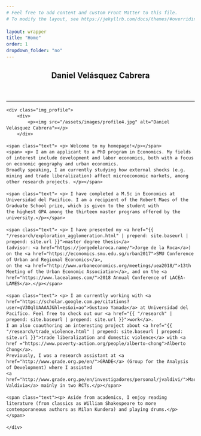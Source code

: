 ```yaml
---
# Feel free to add content and custom Front Matter to this file.
# To modify the layout, see https://jekyllrb.com/docs/themes/#overriding-theme-defaults

layout: wrapper
title: "Home"
order: 1
dropdown_folder: "no"
---
```

<article>
<header class="page-header">
	<h1>Daniel Velásquez Cabrera</h1>	
</header>

<hr>

<div>

	<div class="img_profile">	
		<div> 
			<p><img src="/assets/images/profile4.jpg" alt="Daniel Velásquez Cabrera"></p>
		</div> 
	
	<span class="text"> <p> Welcome to my homepage!</p></span>
	<span> <p> I am an applicant to a PhD program in Economics. My fields of interest include development and labor economics, both with a focus on economic geography and urban economics.
	Broadly speaking, I am currently studying how external shocks (e.g. mining and trade liberalization) affect microeconomic markets, among other research projects. </p></span>
	
	<span class="text"> <p> I have completed a M.Sc in Economics at Universidad del Pacifico. I am a recipient of the Robert Maes of the Graduate School prize, which is given to the student with 
	the highest GPA among the thirteen master programs offered by the university.</p></span>
	
	<span class="text"> <p> I have presented my <a href="{{ "/research/exploration_agglomeration.html" | prepend: site.baseurl | prepend: site.url }}">master degree thesis</a> 
	(advisor: <a href="https://jorgedelaroca.name/">Jorge de la Roca</a>) on the <a href="https://economics.smu.edu.sg/urban2017">SMU Conference of Urban and Regional Economics</a>, 
	on the <a href="http://www.urbaneconomics.org/meetings/uea2018/">13th Meeting of the Urban Economic Association</a>, and on the <a href="https://www.lacealames.com/">2018 Annual Conference of LACEA-LAMES</a>.</p></span>

	<span class="text"> <p> I am currently working with <a href="https://scholar.google.com.pe/citations?user=qV3OqlUAAAAJ&hl=es&oi=ao">Gustavo Yamada</a> at Universidad del Pacifico. Feel free to check out our <a href="{{ "/research" | prepend: site.baseurl | prepend: site.url }}">work</a>. 
	I am also coauthoring an interesting project about <a href="{{ "/research/trade_violence.html" | prepend: site.baseurl | prepend: site.url }}">trade liberalization and domestic violence</a> with <a href ="https://www.poverty-action.org/people/alberto-chong">Alberto Chong</a>.
	Previously, I was a research assistant at <a href="http://www.grade.org.pe/en/">GRADE</a> (Group for the Analysis of Development) where I assisted 
	<a href="http://www.grade.org.pe/en/investigadores/personal/jvaldivi/">Martín Valdivia</a> mainly in two RCTs.</p></span>
	
	<span class="text"><p> Aside from academics, I enjoy reading literature (from classics as William Shakespeare to more contemporaneous authors as Milan Kundera) and playing drums.</p></span>
	
	</div>

</div>
</article>

